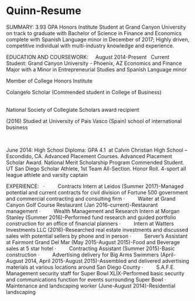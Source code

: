 # Quinn-Resume
SUMMARY:
3.93 GPA Honors Institute Student at Grand Canyon University on track to graduate with Bachelor of Science in Finance and Economics complete with Spanish Language minor in December of 2017; Highly driven, competitive individual with multi-industry knowledge and experience.

EDUCATION AND COURSEWORK:   
 
August 2014-Present  
Current Student: Grand Canyon University - Phoenix, AZ
Economics and Finance Major with a Minor in Entrepreneurial Studies and Spanish Language minor

Member of College Honors Institute

Colangelo Scholar (Commended student in College of Business)
                                               

National Society of Collegiate Scholars award recipient

(2016) Studied at University of Pais Vasco (Spain) school of international business

 

June 2014: High School Diploma: GPA 4.1
 at Calvin Christian High School – Escondido, CA. Advanced Placement Courses. Advanced Placement Scholar Award. National Merit Scholarship Program Commended Student. UT San Diego Scholar Athlete, 1st Team All-Section. Honor Roll. 4-sport all league athlete and varsity captain
                                                            
 
 
 EXPERIENCE:
 
·         Contracts Intern at Leidos (Summer 2017)-Managed potential and current contracts for civil division of Fortune 500 government and commercial contracting and consulting firm 
·         Waiter at Grand Canyon Golf Course Restaurant (Jan 2016-current)-Restaurant management 
·         Wealth Management and Research Intern at Morgan Stanley (Summer 2016)-Performed fund research and guided portfolio construction for an office of financial planners
·         Intern at Watters Investments LLC (2016)-Researched real estate investments and discussed sales with potential sellers by phone and in person
·         Server’s Assistant at Fairmont Grand Del Mar (May 2015-August 2015)-Food and Beverage sales at 5 star hotel
·         Contracting Assistant (Summer 2015)-Basic construction 
·         Advertising delivery for Big Arms Swimmers (April-August 2014, April 2015-August 2015)-Assembled and delivered advertising materials at various locations around San Diego County
·         S.A.F.E. Management security staff for Super Bowl XLIX-Performed basic security and communications function for events surrounding Super Bowl
·         Maintenance and landscaping worker (June-August 2014)-Residential landscaping
